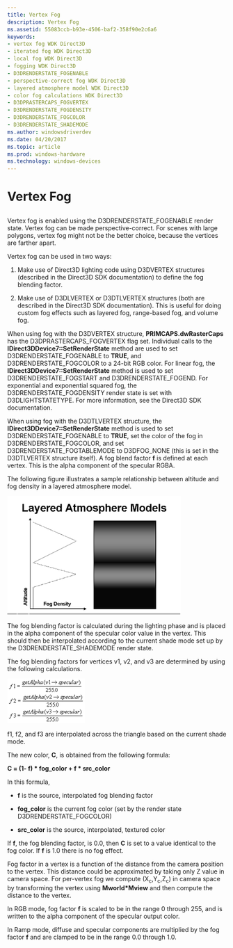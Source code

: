 ```yaml
---
title: Vertex Fog
description: Vertex Fog
ms.assetid: 55083ccb-b93e-4506-baf2-358f90e2c6a6
keywords:
- vertex fog WDK Direct3D
- iterated fog WDK Direct3D
- local fog WDK Direct3D
- fogging WDK Direct3D
- D3DRENDERSTATE_FOGENABLE
- perspective-correct fog WDK Direct3D
- layered atmosphere model WDK Direct3D
- color fog calculations WDK Direct3D
- D3DPRASTERCAPS_FOGVERTEX
- D3DRENDERSTATE_FOGDENSITY
- D3DRENDERSTATE_FOGCOLOR
- D3DRENDERSTATE_SHADEMODE
ms.author: windowsdriverdev
ms.date: 04/20/2017
ms.topic: article
ms.prod: windows-hardware
ms.technology: windows-devices
---
```


# Vertex Fog


## <span id="ddk_vertex_fog_gg"></span><span id="DDK_VERTEX_FOG_GG"></span>


Vertex fog is enabled using the D3DRENDERSTATE\_FOGENABLE render state. Vertex fog can be made perspective-correct. For scenes with large polygons, vertex fog might not be the better choice, because the vertices are farther apart.

Vertex fog can be used in two ways:

1.  Make use of Direct3D lighting code using D3DVERTEX structures (described in the Direct3D SDK documentation) to define the fog blending factor.

2.  Make use of D3DLVERTEX or D3DTLVERTEX structures (both are described in the Direct3D SDK documentation). This is useful for doing custom fog effects such as layered fog, range-based fog, and volume fog.

When using fog with the D3DVERTEX structure, **PRIMCAPS.dwRasterCaps** has the D3DPRASTERCAPS\_FOGVERTEX flag set. Individual calls to the **IDirect3DDevice7::SetRenderState** method are used to set D3DRENDERSTATE\_FOGENABLE to **TRUE**, and D3DRENDERSTATE\_FOGCOLOR to a 24-bit RGB color. For linear fog, the **IDirect3DDevice7::SetRenderState** method is used to set D3DRENDERSTATE\_FOGSTART and D3DRENDERSTATE\_FOGEND. For exponential and exponential squared fog, the D3DRENDERSTATE\_FOGDENSITY render state is set with D3DLIGHTSTATETYPE. For more information, see the Direct3D SDK documentation.

When using fog with the D3DTLVERTEX structure, the **IDirect3DDevice7::SetRenderState** method is used to set D3DRENDERSTATE\_FOGENABLE to **TRUE**, set the color of the fog in D3DRENDERSTATE\_FOGCOLOR, and set D3DRENDERSTATE\_FOGTABLEMODE to D3DFOG\_NONE (this is set in the D3DTLVERTEX structure itself). A fog blend factor **f** is defined at each vertex. This is the alpha component of the specular RGBA.

The following figure illustrates a sample relationship between altitude and fog density in a layered atmosphere model.

![diagram illustrating a sample relationship between altitude and fog density in a layered atmosphere model](images/d3dfig25.png)

The fog blending factor is calculated during the lighting phase and is placed in the alpha component of the specular color value in the vertex. This should then be interpolated according to the current shade mode set up by the D3DRENDERSTATE\_SHADEMODE render state.

The fog blending factors for vertices v1, v2, and v3 are determined by using the following calculations.

![calculations illustrating the fog-blending factors for vertices v1, v2, and v3](images/d3dfig8.png)

f1, f2, and f3 are interpolated across the triangle based on the current shade mode.

The new color, **C**, is obtained from the following formula:

**C = (1- f) \* fog\_color + f \* src\_color**

In this formula,

-   **f** is the source, interpolated fog blending factor

-   **fog\_color** is the current fog color (set by the render state D3DRENDERSTATE\_FOGCOLOR)

-   **src\_color** is the source, interpolated, textured color

If **f**, the fog blending factor, is 0.0, then **C** is set to a value identical to the fog color. If **f** is 1.0 there is no fog effect.

Fog factor in a vertex is a function of the distance from the camera position to the vertex. This distance could be approximated by taking only Z value in camera space. For per-vertex fog we compute (X<sub>c</sub>,Y<sub>c</sub>,Z<sub>c</sub>) in camera space by transforming the vertex using **Mworld\*Mview** and then compute the distance to the vertex.

In RGB mode, fog factor **f** is scaled to be in the range 0 through 255, and is written to the alpha component of the specular output color.

In Ramp mode, diffuse and specular components are multiplied by the fog factor **f** and are clamped to be in the range 0.0 through 1.0.

 

 





